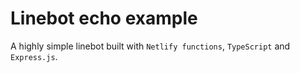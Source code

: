 # Linebot echo example

A highly simple linebot built with `Netlify functions`, `TypeScript` and `Express.js`.
